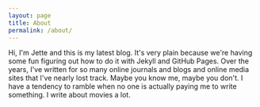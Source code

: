 ```yaml
---
layout: page
title: About
permalink: /about/
---
```


Hi, I'm Jette and this is my latest blog. It's very plain because we're having some fun figuring out how to do it with Jekyll and GitHub Pages. Over the years, I've written for so many online journals and blogs and online media sites that I've nearly lost track. Maybe you know me, maybe you don't. I have a tendency to ramble when no one is actually paying me to write something. I write about movies a lot.
